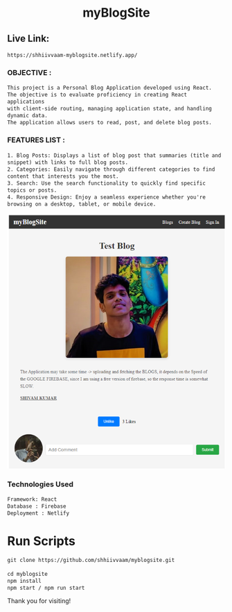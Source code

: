 <h1 align="center"> myBlogSite </h1>

## Live Link:

    https://shhiivvaam-myblogsite.netlify.app/

### OBJECTIVE :

    This project is a Personal Blog Application developed using React.
    The objective is to evaluate proficiency in creating React applications
    with client-side routing, managing application state, and handling dynamic data.
    The application allows users to read, post, and delete blog posts.

### FEATURES LIST :

    1. Blog Posts: Displays a list of blog post that summaries (title and snippet) with links to full blog posts.
    2. Categories: Easily navigate through different categories to find content that interests you the most.
    3. Search: Use the search functionality to quickly find specific topics or posts.
    4. Responsive Design: Enjoy a seamless experience whether you're browsing on a desktop, tablet, or mobile device.

![1717002674447](image/README/1717002674447.png)

### Technologies Used

    Framework: React
    Database : Firebase
    Deployment : Netlify

# Run Scripts

```Terminal
git clone https://github.com/shhiivvaam/myblogsite.git

cd myblogsite
npm install
npm start / npm run start
```

Thank you for visiting!
